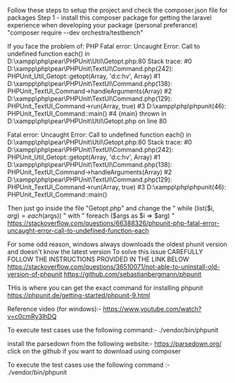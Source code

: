 Follow these steps to setup the project and check the composer.json file for packages
Step 1 - install this composer package for getting the laravel experience when developing your package (personal preferance)
"composer require --dev orchestra/testbench"

If you face the problem of:
PHP Fatal error: Uncaught Error: Call to undefined function each() in D:\xampp\php\pear\PHPUnit\Util\Getopt.php:80 Stack trace: #0 D:\xampp\php\pear\PHPUnit\TextUI\Command.php(242): PHPUnit_Util_Getopt::getopt(Array, 'd:c:hv', Array) #1 D:\xampp\php\pear\PHPUnit\TextUI\Command.php(138): PHPUnit_TextUI_Command->handleArguments(Array) #2 D:\xampp\php\pear\PHPUnit\TextUI\Command.php(129): PHPUnit_TextUI_Command->run(Array, true) #3 D:\xampp\php\phpunit(46): PHPUnit_TextUI_Command::main() #4 {main} thrown in D:\xampp\php\pear\PHPUnit\Util\Getopt.php on line 80

Fatal error: Uncaught Error: Call to undefined function each() in D:\xampp\php\pear\PHPUnit\Util\Getopt.php:80 Stack trace: #0 D:\xampp\php\pear\PHPUnit\TextUI\Command.php(242): PHPUnit_Util_Getopt::getopt(Array, 'd:c:hv', Array) #1 D:\xampp\php\pear\PHPUnit\TextUI\Command.php(138): PHPUnit_TextUI_Command->handleArguments(Array) #2 D:\xampp\php\pear\PHPUnit\TextUI\Command.php(129): PHPUnit_TextUI_Command->run(Array, true) #3 D:\xampp\php\phpunit(46): PHPUnit_TextUI_Command::main()

Then just go inside the file "Getopt.php" and change the " while (list($i, $arg) = each($args)) " with " foreach ($args as $i => $arg) " https://stackoverflow.com/questions/66388326/phpunit-php-fatal-error-uncaught-error-call-to-undefined-function-each

For some odd reason, windows always downloads the oldest phunit version and doesn't know the latest version To solve this issue CAREFULLY FOLLOW THE INSTRUCTIONS PROVIDED IN THE LINK BELOW https://stackoverflow.com/questions/36510071/not-able-to-uninstall-old-version-of-phpunit https://github.com/sebastianbergmann/phpunit

THis is where you can get the exact command for installing phpunit https://phpunit.de/getting-started/phpunit-9.html

Reference video (for windows):- https://www.youtube.com/watch?v=c0cmRy3lhDQ

To execute test cases use the following command:- ./vendor/bin/phpunit

install the parsedown from the following website:- https://parsedown.org/ click on the github if you want to download using composer

To execute the test cases use the following command :- ./vendor/bin/phpunit